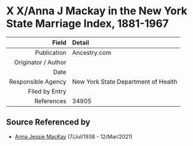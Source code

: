 ﻿---
layout: page
permalink: /sources/s62645608
---

# X X/Anna J Mackay in the New York State Marriage Index, 1881-1967

Field | Detail
---:|:---
Publication | Ancestry.com
Originator / Author | 
Date | 
Responsible Agency | New York State Department of Health
Filed by Entry | 
References | 34905

## Source Referenced by

* [Anna Jessie MacKay](../people/@41265374@-anna-jessie-mackay-b1938-7-7-d2021-3-12.md) (7/Jul/1938 - 12/Mar/2021)
